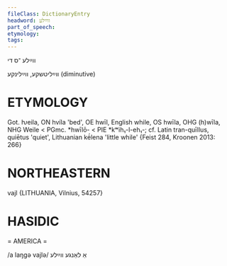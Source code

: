 ```yaml
---
fileClass: DictionaryEntry
headword: ווײַלע
part_of_speech: 
etymology: 
tags: 
---
```

ווײַלע
־ס
די

ווײַליטשקע‏, ווײַלינקע
(diminutive)

ETYMOLOGY
===========
Got. ƕeila, ON hvíla 'bed', OE hwīl, English while, OS hwīla, OHG (h)wīla, NHG Weile < PGmc. *hwīlō- < PIE *kʷih₁-l-eh₁-; cf. Latin tran-quīllus, quiētus 'quiet', Lithuanian kė́lena 'little while'
{Feist 284, Kroonen 2013: 266}

NORTHEASTERN
==============

vajl {LITHUANIA, Vilnius, 54257}

HASIDIC
=======
= AMERICA = 

/a laŋgə vajlə/ אַ לאַנגע ווײַלע